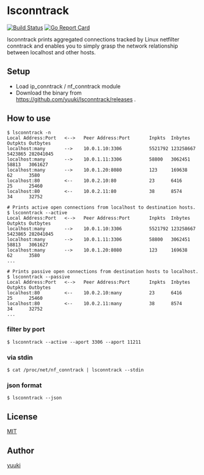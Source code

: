 # lsconntrack

[![Build Status](https://travis-ci.org/yuuki/lsconntrack.png?branch=master)][travis]
[![Go Report Card](https://goreportcard.com/badge/github.com/yuuki/lsconntrack)][goreportcard]

[license]: https://github.com/yuuki/lsconntrack/blob/master/LICENSE
[travis]: https://travis-ci.org/yuuki/lsconntrack
[goreportcard]: (https://goreportcard.com/report/github.com/yuuki/lsconntrack)

lsconntrack prints aggregated connections tracked by Linux netfilter conntrack and enables you to simply grasp the network relationship between localhost and other hosts.

## Setup

- Load ip_conntrack / nf_conntrack module
- Download the binary from https://github.com/yuuki/lsconntrack/releases .

## How to use

```shell
$ lsconntrack -n
Local Address:Port	 <--> 	Peer Address:Port 		Inpkts 	Inbytes     Outpkts Outbytes
localhost:many       -->    10.0.1.10:3306		    5521792 123258667	5423865 282041045
localhost:many       -->    10.0.1.11:3306		    58800   3062451	    58813   3061627
localhost:many       -->    10.0.1.20:8080		    123     169638	    62      3580
localhost:80         <--    10.0.2.10:80			23	    6416	    25	    25460
localhost:80         <--    10.0.2.11:80			38	    8574	    34	    32752
```

```shell
# Prints active open connections from localhost to destination hosts.
$ lsconntrack --active
Local Address:Port	 <--> 	Peer Address:Port 		Inpkts 	Inbytes     Outpkts Outbytes
localhost:many       -->    10.0.1.10:3306		    5521792 123258667	5423865 282041045
localhost:many       -->    10.0.1.11:3306		    58800   3062451	    58813   3061627
localhost:many       -->    10.0.1.20:8080		    123     169638	    62      3580
...
```

```shell
# Prints passive open connections from destination hosts to localhost.
$ lsconntrack --passive
Local Address:Port	 <--> 	Peer Address:Port 		Inpkts 	Inbytes     Outpkts Outbytes
localhost:80         <--    10.0.2.10:many			23	    6416	    25	    25460
localhost:80         <--    10.0.2.11:many			38	    8574	    34	    32752
...
```

### filter by port

```shell
$ lsconntrack --active --aport 3306 --aport 11211
```

### via stdin

```shell
$ cat /proc/net/nf_conntrack | lsconntrack --stdin
```

### json format

```shell
$ lsconntrack --json
```

## License

[MIT][license]

## Author

[yuuki](https://github.com/y_uuki)
